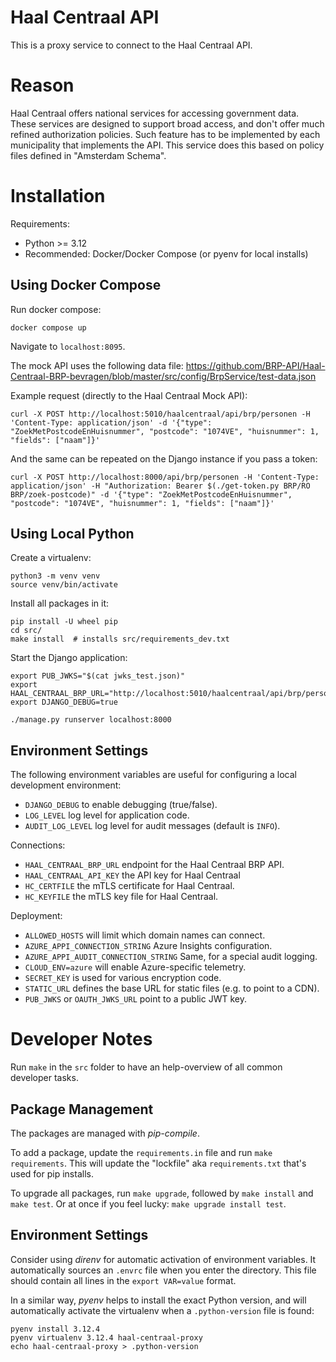 # Haal Centraal API

This is a proxy service to connect to the Haal Centraal API.

# Reason

Haal Centraal offers national services for accessing government data.
These services are designed to support broad access, and don't offer much refined authorization policies.
Such feature has to be implemented by each municipality that implements the API.
This service does this based on policy files defined in "Amsterdam Schema".

# Installation

Requirements:

* Python >= 3.12
* Recommended: Docker/Docker Compose (or pyenv for local installs)

## Using Docker Compose

Run docker compose:
```shell
docker compose up
```

Navigate to `localhost:8095`.

The mock API uses the following data file: https://github.com/BRP-API/Haal-Centraal-BRP-bevragen/blob/master/src/config/BrpService/test-data.json

Example request (directly to the Haal Centraal Mock API):

    curl -X POST http://localhost:5010/haalcentraal/api/brp/personen -H 'Content-Type: application/json' -d '{"type": "ZoekMetPostcodeEnHuisnummer", "postcode": "1074VE", "huisnummer": 1, "fields": ["naam"]}'

And the same can be repeated on the Django instance if you pass a token:

    curl -X POST http://localhost:8000/api/brp/personen -H 'Content-Type: application/json' -H "Authorization: Bearer $(./get-token.py BRP/RO BRP/zoek-postcode)" -d '{"type": "ZoekMetPostcodeEnHuisnummer", "postcode": "1074VE", "huisnummer": 1, "fields": ["naam"]}'

## Using Local Python

Create a virtualenv:

```shell
python3 -m venv venv
source venv/bin/activate
```

Install all packages in it:
```shell
pip install -U wheel pip
cd src/
make install  # installs src/requirements_dev.txt
```

Start the Django application:
```shell
export PUB_JWKS="$(cat jwks_test.json)"
export HAAL_CENTRAAL_BRP_URL="http://localhost:5010/haalcentraal/api/brp/personen"
export DJANGO_DEBUG=true

./manage.py runserver localhost:8000
```

## Environment Settings

The following environment variables are useful for configuring a local development environment:

* `DJANGO_DEBUG` to enable debugging (true/false).
* `LOG_LEVEL` log level for application code.
* `AUDIT_LOG_LEVEL` log level for audit messages (default is `INFO`).

Connections:

* `HAAL_CENTRAAL_BRP_URL` endpoint for the Haal Centraal BRP API.
* `HAAL_CENTRAAL_API_KEY` the API key for Haal Centraal
* `HC_CERTFILE` the mTLS certificate for Haal Centraal.
* `HC_KEYFILE` the mTLS key file for Haal Centraal.

Deployment:

* `ALLOWED_HOSTS` will limit which domain names can connect.
* `AZURE_APPI_CONNECTION_STRING` Azure Insights configuration.
* `AZURE_APPI_AUDIT_CONNECTION_STRING` Same, for a special audit logging.
* `CLOUD_ENV=azure` will enable Azure-specific telemetry.
* `SECRET_KEY` is used for various encryption code.
* `STATIC_URL` defines the base URL for static files (e.g. to point to a CDN).
* `PUB_JWKS` or `OAUTH_JWKS_URL` point to a public JWT key.

# Developer Notes

Run `make` in the `src` folder to have an help-overview of all common developer tasks.

## Package Management

The packages are managed with *pip-compile*.

To add a package, update the `requirements.in` file and run `make requirements`.
This will update the "lockfile" aka `requirements.txt` that's used for pip installs.

To upgrade all packages, run `make upgrade`, followed by `make install` and `make test`.
Or at once if you feel lucky: `make upgrade install test`.

## Environment Settings

Consider using *direnv* for automatic activation of environment variables.
It automatically sources an ``.envrc`` file when you enter the directory.
This file should contain all lines in the `export VAR=value` format.

In a similar way, *pyenv* helps to install the exact Python version,
and will automatically activate the virtualenv when a `.python-version` file is found:

```shell
pyenv install 3.12.4
pyenv virtualenv 3.12.4 haal-centraal-proxy
echo haal-centraal-proxy > .python-version
```

